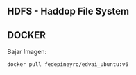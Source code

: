 HDFS - Haddop File System
-
DOCKER
-

Bajar Imagen:

```docker
docker pull fedepineyro/edvai_ubuntu:v6
```
